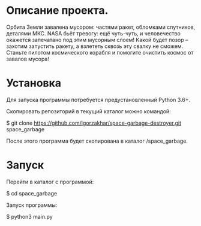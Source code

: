 # Описание проекта.

Орбита Земли завалена мусором: частями ракет, обломками спутников, деталями МКС. 
NASA бьёт тревогу: ещё чуть-чуть, и человечество окажется запечатано под этим мусорным слоем! 
Какой будет позор – захотим запустить ракету, а взлететь сквозь эту свалку не сможем.
Станьте пилотом космического корабля и помогите очистить космос от завалов мусора!

# Установка

Для запуска программы потребуется предустановленный Python 3.6+.

Скопировать репозиторий в текущий каталог можно командой:

$ git clone https://github.com/igorzakhar/space-garbage-destroyer.git space_garbage

После этого программа будет скопирована в каталог /space_garbage.

# Запуск

Перейти в каталог с программой:

$ cd space_garbage

Запуск программы:

$ python3 main.py
